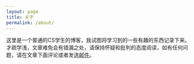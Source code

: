 ```yaml
---
layout: page
title: 关于
permalink: /about/
---
```


这里是一个普通的CS学生的博客，我试图将学习到的一些有趣的东西记录下来。才疏学浅，文章难免会有错漏之处，请保持怀疑和批判的态度阅读，如有任何问题，请在文章下面评论或者发送[邮件](mailto:wuleiatso@gmail.com)。